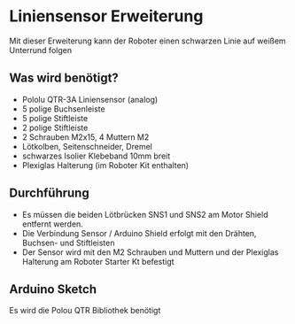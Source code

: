 # Liniensensor Erweiterung

Mit dieser  Erweiterung kann der Roboter einen schwarzen Linie auf weißem Unterrund folgen

## Was wird benötigt?

* Pololu QTR-3A Liniensensor (analog)
* 5 polige Buchsenleiste 
* 5 polige Stiftleiste 
* 2 polige Stiftleiste 
* 2 Schrauben M2x15, 4 Muttern M2
* Lötkolben, Seitenschneider, Dremel
* schwarzes Isolier Klebeband 10mm breit
* Plexiglas Halterung (im Roboter Kit enthalten)

## Durchführung

* Es müssen die beiden Lötbrücken SNS1 und SNS2 am Motor Shield entfernt werden.
* Die Verbindung Sensor / Arduino Shield erfolgt mit den Drähten, Buchsen- und Stiftleisten
* Der Sensor wird mit den M2 Schrauben und Muttern und der Plexiglas Halterung am Roboter Starter Kt befestigt 

## Arduino Sketch

Es wird die Polou QTR Bibliothek benötigt
